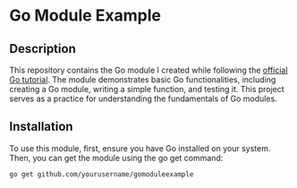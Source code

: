 # Go Module Example

## Description

This repository contains the Go module I created while following the [official Go tutorial](https://go.dev/doc/tutorial/create-module). The module demonstrates basic Go functionalities, including creating a Go module, writing a simple function, and testing it. This project serves as a practice for understanding the fundamentals of Go modules.

## Installation

To use this module, first, ensure you have Go installed on your system. Then, you can get the module using the go get command:

```bash
go get github.com/yourusername/gomoduleexample
